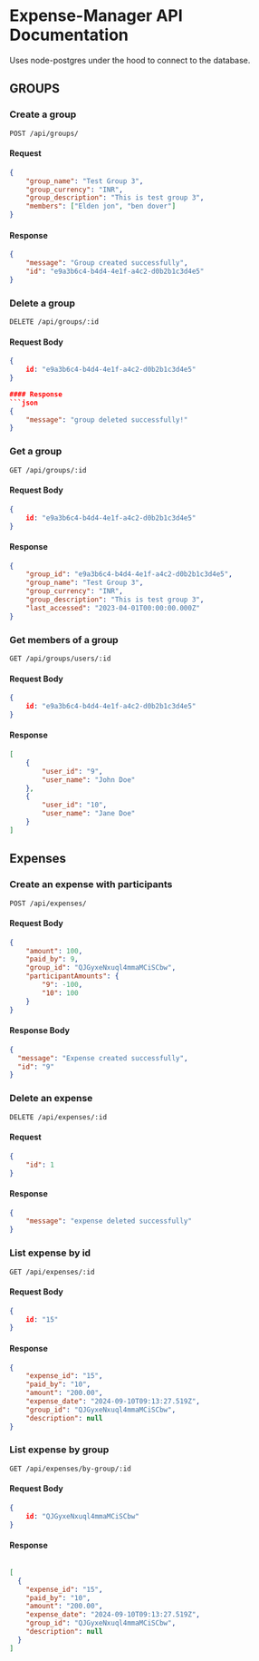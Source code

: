 # Expense-Manager API Documentation

Uses node-postgres under the hood to connect to the database.

## GROUPS

### Create a group 
`POST /api/groups/`

#### Request
```json
{
    "group_name": "Test Group 3",
    "group_currency": "INR",
    "group_description": "This is test group 3",
    "members": ["Elden jon", "ben dover"]
}
```

#### Response
```json
{
    "message": "Group created successfully",
    "id": "e9a3b6c4-b4d4-4e1f-a4c2-d0b2b1c3d4e5"
}
```
### Delete a group

`DELETE /api/groups/:id`

#### Request Body
```json
{
    id: "e9a3b6c4-b4d4-4e1f-a4c2-d0b2b1c3d4e5"
}

#### Response
```json
{
    "message": "group deleted successfully!"
}
```

### Get a group

`GET /api/groups/:id`

#### Request Body
```json
{
    id: "e9a3b6c4-b4d4-4e1f-a4c2-d0b2b1c3d4e5"
}
```

#### Response
```json
{
    "group_id": "e9a3b6c4-b4d4-4e1f-a4c2-d0b2b1c3d4e5",
    "group_name": "Test Group 3",
    "group_currency": "INR",
    "group_description": "This is test group 3",
    "last_accessed": "2023-04-01T00:00:00.000Z"
}
```

### Get members of a group
`GET /api/groups/users/:id`

#### Request Body
```json
{
    id: "e9a3b6c4-b4d4-4e1f-a4c2-d0b2b1c3d4e5"
}
```

#### Response
```json
[
    {
        "user_id": "9",
        "user_name": "John Doe"
    },
    {
        "user_id": "10",
        "user_name": "Jane Doe"
    }
]
```

## Expenses

### Create an expense with participants
`POST /api/expenses/`

#### Request Body

```json
{
    "amount": 100,
    "paid_by": 9,
    "group_id": "QJGyxeNxuql4mmaMCiSCbw",
    "participantAmounts": {
        "9": -100,
        "10": 100
    }
}
```

#### Response Body
```json
{
  "message": "Expense created successfully",
  "id": "9"
}
```

### Delete an expense
`DELETE /api/expenses/:id`

#### Request
```json
{
    "id": 1
}
```

#### Response
```json
{
    "message": "expense deleted successfully"
}
```

### List expense by id
`GET /api/expenses/:id`

#### Request Body
```json
{
    id: "15"
}
```
#### Response
```json
{
    "expense_id": "15",
    "paid_by": "10",
    "amount": "200.00",
    "expense_date": "2024-09-10T09:13:27.519Z",
    "group_id": "QJGyxeNxuql4mmaMCiSCbw",
    "description": null
}
```

### List expense by group
`GET /api/expenses/by-group/:id`

#### Request Body
```json
{
    id: "QJGyxeNxuql4mmaMCiSCbw"
}
```
#### Response
```json

[
  {
    "expense_id": "15",
    "paid_by": "10",
    "amount": "200.00",
    "expense_date": "2024-09-10T09:13:27.519Z",
    "group_id": "QJGyxeNxuql4mmaMCiSCbw",
    "description": null
  }
]

```
